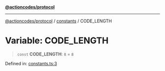 [**@actioncodes/protocol**](../../README.md)

***

[@actioncodes/protocol](../../modules.md) / [constants](../README.md) / CODE\_LENGTH

# Variable: CODE\_LENGTH

> `const` **CODE\_LENGTH**: `8` = `8`

Defined in: [constants.ts:3](https://github.com/otaprotocol/actioncodes/blob/6e0359c879f763df764595dbea0cb596eff80113/src/constants.ts#L3)
